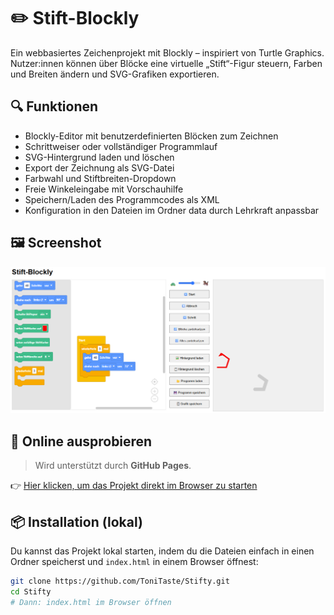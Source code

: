 # ✏️ Stift-Blockly

Ein webbasiertes Zeichenprojekt mit Blockly – inspiriert von Turtle Graphics. Nutzer:innen können über Blöcke eine virtuelle „Stift“-Figur steuern, Farben und Breiten ändern und SVG-Grafiken exportieren.

## 🔍 Funktionen

- Blockly-Editor mit benutzerdefinierten Blöcken zum Zeichnen
- Schrittweiser oder vollständiger Programmlauf
- SVG-Hintergrund laden und löschen
- Export der Zeichnung als SVG-Datei
- Farbwahl und Stiftbreiten-Dropdown
- Freie Winkeleingabe mit Vorschauhilfe
- Speichern/Laden des Programmcodes als XML
- Konfiguration in den Dateien im Ordner data durch Lehrkraft anpassbar

## 🖼️ Screenshot

![Screenshot der Benutzeroberfläche](Stifty.png)

## 🚀 Online ausprobieren

> Wird unterstützt durch **GitHub Pages**.

👉 [Hier klicken, um das Projekt direkt im Browser zu starten](https://tonitaste.github.io/Stifty/)

## 📦 Installation (lokal)

Du kannst das Projekt lokal starten, indem du die Dateien einfach in einen Ordner speicherst und `index.html` in einem Browser öffnest:

```bash
git clone https://github.com/ToniTaste/Stifty.git
cd Stifty
# Dann: index.html im Browser öffnen
